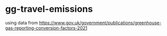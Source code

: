 # gg-travel-emissions
using data from https://www.gov.uk/government/publications/greenhouse-gas-reporting-conversion-factors-2021
